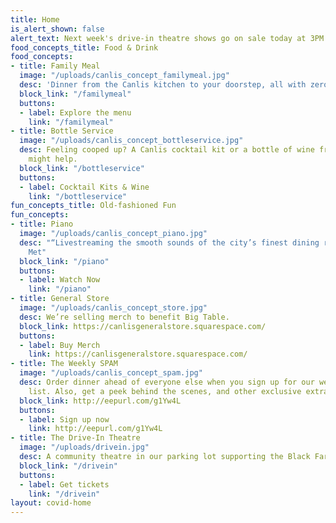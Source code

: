 ```yaml
---
title: Home
is_alert_shown: false
alert_text: Next week's drive-in theatre shows go on sale today at 3PM!
food_concepts_title: Food & Drink
food_concepts:
- title: Family Meal
  image: "/uploads/canlis_concept_familymeal.jpg"
  desc: 'Dinner from the Canlis kitchen to your doorstep, all with zero contact. '
  block_link: "/familymeal"
  buttons:
  - label: Explore the menu
    link: "/familymeal"
- title: Bottle Service
  image: "/uploads/canlis_concept_bottleservice.jpg"
  desc: Feeling cooped up? A Canlis cocktail kit or a bottle of wine from our cellar
    might help.
  block_link: "/bottleservice"
  buttons:
  - label: Cocktail Kits & Wine
    link: "/bottleservice"
fun_concepts_title: Old-fashioned Fun
fun_concepts:
- title: Piano
  image: "/uploads/canlis_concept_piano.jpg"
  desc: "“Livestreaming the smooth sounds of the city’s finest dining room…”  - Seattle
    Met"
  block_link: "/piano"
  buttons:
  - label: Watch Now
    link: "/piano"
- title: General Store
  image: "/uploads/canlis_concept_store.jpg"
  desc: We’re selling merch to benefit Big Table.
  block_link: https://canlisgeneralstore.squarespace.com/
  buttons:
  - label: Buy Merch
    link: https://canlisgeneralstore.squarespace.com/
- title: The Weekly SPAM
  image: "/uploads/canlis_concept_spam.jpg"
  desc: Order dinner ahead of everyone else when you sign up for our weekly email
    list. Also, get a peek behind the scenes, and other exclusive extras.
  block_link: http://eepurl.com/g1Yw4L
  buttons:
  - label: Sign up now
    link: http://eepurl.com/g1Yw4L
- title: The Drive-In Theatre
  image: "/uploads/drivein.jpg"
  desc: A community theatre in our parking lot supporting the Black Farmers Collective.
  block_link: "/drivein"
  buttons:
  - label: Get tickets
    link: "/drivein"
layout: covid-home
---
```


